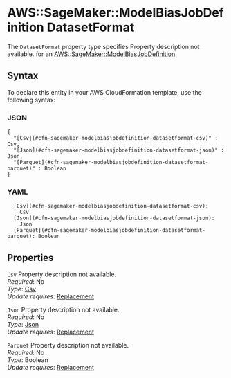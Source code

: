 # AWS::SageMaker::ModelBiasJobDefinition DatasetFormat<a name="aws-properties-sagemaker-modelbiasjobdefinition-datasetformat"></a>

<a name="aws-properties-sagemaker-modelbiasjobdefinition-datasetformat-description"></a>The `DatasetFormat` property type specifies Property description not available\. for an [AWS::SageMaker::ModelBiasJobDefinition](aws-resource-sagemaker-modelbiasjobdefinition.md)\.

## Syntax<a name="aws-properties-sagemaker-modelbiasjobdefinition-datasetformat-syntax"></a>

To declare this entity in your AWS CloudFormation template, use the following syntax:

### JSON<a name="aws-properties-sagemaker-modelbiasjobdefinition-datasetformat-syntax.json"></a>

```
{
  "[Csv](#cfn-sagemaker-modelbiasjobdefinition-datasetformat-csv)" : Csv,
  "[Json](#cfn-sagemaker-modelbiasjobdefinition-datasetformat-json)" : Json,
  "[Parquet](#cfn-sagemaker-modelbiasjobdefinition-datasetformat-parquet)" : Boolean
}
```

### YAML<a name="aws-properties-sagemaker-modelbiasjobdefinition-datasetformat-syntax.yaml"></a>

```
  [Csv](#cfn-sagemaker-modelbiasjobdefinition-datasetformat-csv): 
    Csv
  [Json](#cfn-sagemaker-modelbiasjobdefinition-datasetformat-json): 
    Json
  [Parquet](#cfn-sagemaker-modelbiasjobdefinition-datasetformat-parquet): Boolean
```

## Properties<a name="aws-properties-sagemaker-modelbiasjobdefinition-datasetformat-properties"></a>

`Csv`  <a name="cfn-sagemaker-modelbiasjobdefinition-datasetformat-csv"></a>
Property description not available\.  
*Required*: No  
*Type*: [Csv](aws-properties-sagemaker-modelbiasjobdefinition-csv.md)  
*Update requires*: [Replacement](https://docs.aws.amazon.com/AWSCloudFormation/latest/UserGuide/using-cfn-updating-stacks-update-behaviors.html#update-replacement)

`Json`  <a name="cfn-sagemaker-modelbiasjobdefinition-datasetformat-json"></a>
Property description not available\.  
*Required*: No  
*Type*: [Json](aws-properties-sagemaker-modelbiasjobdefinition-json.md)  
*Update requires*: [Replacement](https://docs.aws.amazon.com/AWSCloudFormation/latest/UserGuide/using-cfn-updating-stacks-update-behaviors.html#update-replacement)

`Parquet`  <a name="cfn-sagemaker-modelbiasjobdefinition-datasetformat-parquet"></a>
Property description not available\.  
*Required*: No  
*Type*: Boolean  
*Update requires*: [Replacement](https://docs.aws.amazon.com/AWSCloudFormation/latest/UserGuide/using-cfn-updating-stacks-update-behaviors.html#update-replacement)